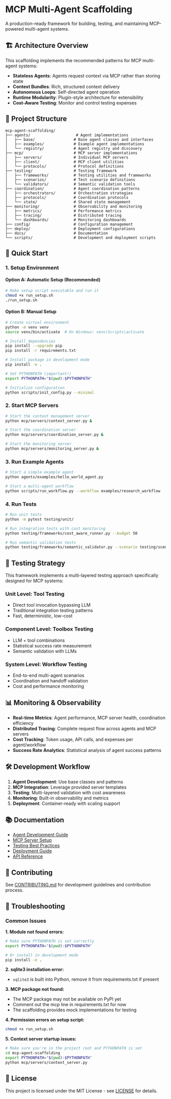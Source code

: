 # MCP Multi-Agent Scaffolding

A production-ready framework for building, testing, and maintaining MCP-powered multi-agent systems.

## 🏗️ Architecture Overview

This scaffolding implements the recommended patterns for MCP multi-agent systems:

- **Stateless Agents**: Agents request context via MCP rather than storing state
- **Context Bundles**: Rich, structured context delivery
- **Autonomous Loops**: Self-directed agent operation
- **Runtime Modularity**: Plugin-style architecture for extensibility
- **Cost-Aware Testing**: Monitor and control testing expenses

## 📁 Project Structure

```
mcp-agent-scaffolding/
├── agents/                    # Agent implementations
│   ├── base/                 # Base agent classes and interfaces
│   ├── examples/             # Example agent implementations
│   └── registry/             # Agent registry and discovery
├── mcp/                      # MCP server implementations
│   ├── servers/              # Individual MCP servers
│   ├── client/               # MCP client utilities
│   └── protocols/            # Protocol definitions
├── testing/                  # Testing framework
│   ├── frameworks/           # Testing utilities and frameworks
│   ├── scenarios/            # Test scenario definitions
│   └── validators/           # Semantic validation tools
├── coordination/             # Agent coordination patterns
│   ├── orchestrators/        # Orchestration strategies
│   ├── protocols/            # Coordination protocols
│   └── state/                # Shared state management
├── monitoring/               # Observability and monitoring
│   ├── metrics/              # Performance metrics
│   ├── tracing/              # Distributed tracing
│   └── dashboards/           # Monitoring dashboards
├── config/                   # Configuration management
├── deploy/                   # Deployment configurations
├── docs/                     # Documentation
└── scripts/                  # Development and deployment scripts
```

## 🚀 Quick Start

### 1. Setup Environment

#### Option A: Automatic Setup (Recommended)
```bash
# Make setup script executable and run it
chmod +x run_setup.sh
./run_setup.sh
```

#### Option B: Manual Setup
```bash
# Create virtual environment
python -m venv venv
source venv/bin/activate  # On Windows: venv\Scripts\activate

# Install dependencies
pip install --upgrade pip
pip install -r requirements.txt

# Install package in development mode
pip install -e .

# Set PYTHONPATH (important!)
export PYTHONPATH="$(pwd):$PYTHONPATH"

# Initialize configuration
python scripts/init_config.py --minimal
```

### 2. Start MCP Servers

```bash
# Start the context management server
python mcp/servers/context_server.py &

# Start the coordination server
python mcp/servers/coordination_server.py &

# Start the monitoring server
python mcp/servers/monitoring_server.py &
```

### 3. Run Example Agents

```bash
# Start a simple example agent
python agents/examples/hello_world_agent.py

# Start a multi-agent workflow
python scripts/run_workflow.py --workflow examples/research_workflow
```

### 4. Run Tests

```bash
# Run unit tests
python -m pytest testing/unit/

# Run integration tests with cost monitoring
python testing/frameworks/cost_aware_runner.py --budget 50

# Run semantic validation tests
python testing/frameworks/semantic_validator.py --scenario testing/scenarios/basic_workflow.yaml
```

## 🧪 Testing Strategy

This framework implements a multi-layered testing approach specifically designed for MCP systems:

### Unit Level: Tool Testing
- Direct tool invocation bypassing LLM
- Traditional integration testing patterns
- Fast, deterministic, low-cost

### Component Level: Toolbox Testing  
- LLM + tool combinations
- Statistical success rate measurement
- Semantic validation with LLMs

### System Level: Workflow Testing
- End-to-end multi-agent scenarios
- Coordination and handoff validation
- Cost and performance monitoring

## 📊 Monitoring & Observability

- **Real-time Metrics**: Agent performance, MCP server health, coordination efficiency
- **Distributed Tracing**: Complete request flow across agents and MCP servers
- **Cost Tracking**: Token usage, API calls, and expenses per agent/workflow
- **Success Rate Analytics**: Statistical analysis of agent success patterns

## 🛠️ Development Workflow

1. **Agent Development**: Use base classes and patterns
2. **MCP Integration**: Leverage provided server templates
3. **Testing**: Multi-layered validation with cost awareness
4. **Monitoring**: Built-in observability and metrics
5. **Deployment**: Container-ready with scaling support

## 📚 Documentation

- [Agent Development Guide](docs/agent_development.md)
- [MCP Server Setup](docs/mcp_setup.md)
- [Testing Best Practices](docs/testing_guide.md)
- [Deployment Guide](docs/deployment.md)
- [API Reference](docs/api_reference.md)

## 🤝 Contributing

See [CONTRIBUTING.md](CONTRIBUTING.md) for development guidelines and contribution process.

## 🔧 Troubleshooting

### Common Issues

**1. Module not found errors:**
```bash
# Make sure PYTHONPATH is set correctly
export PYTHONPATH="$(pwd):$PYTHONPATH"

# Or install in development mode
pip install -e .
```

**2. sqlite3 installation error:**
- `sqlite3` is built into Python, remove it from requirements.txt if present

**3. MCP package not found:**
- The MCP package may not be available on PyPI yet
- Comment out the mcp line in requirements.txt for now
- The scaffolding provides mock implementations for testing

**4. Permission errors on setup script:**
```bash
chmod +x run_setup.sh
```

**5. Context server startup issues:**
```bash
# Make sure you're in the project root and PYTHONPATH is set
cd mcp-agent-scaffolding
export PYTHONPATH="$(pwd):$PYTHONPATH"
python mcp/servers/context_server.py
```

## 📄 License

This project is licensed under the MIT License - see [LICENSE](LICENSE) for details. 